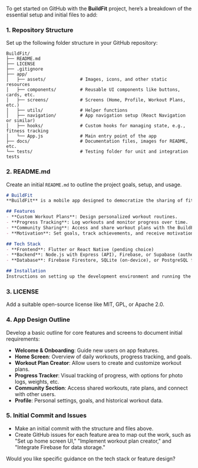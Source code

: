To get started on GitHub with the **BuildFit** project, here’s a breakdown of the essential setup and initial files to add:

### 1. **Repository Structure**
   Set up the following folder structure in your GitHub repository:
   ```
   BuildFit/
   ├── README.md
   ├── LICENSE
   ├── .gitignore
   ├── app/
   │   ├── assets/             # Images, icons, and other static resources
   │   ├── components/         # Reusable UI components like buttons, cards, etc.
   │   ├── screens/            # Screens (Home, Profile, Workout Plans, etc.)
   │   ├── utils/              # Helper functions
   │   ├── navigation/         # App navigation setup (React Navigation or similar)
   │   ├── hooks/              # Custom hooks for managing state, e.g., fitness tracking
   │   └── App.js              # Main entry point of the app
   ├── docs/                   # Documentation files, images for README, etc.
   └── tests/                  # Testing folder for unit and integration tests
   ```

### 2. **README.md**
   Create an initial `README.md` to outline the project goals, setup, and usage.

   ```markdown
   # BuildFit
   **BuildFit** is a mobile app designed to democratize the sharing of fitness regimes, track fitness progress, and keep users motivated on their fitness journey.

   ## Features
   - **Custom Workout Plans**: Design personalized workout routines.
   - **Progress Tracking**: Log workouts and monitor progress over time.
   - **Community Sharing**: Access and share workout plans with the BuildFit community.
   - **Motivation**: Set goals, track achievements, and receive motivational insights.

   ## Tech Stack
   - **Frontend**: Flutter or React Native (pending choice)
   - **Backend**: Node.js with Express (API), Firebase, or Supabase (authentication and data storage)
   - **Database**: Firebase Firestore, SQLite (on-device), or PostgreSQL for data persistence

   ## Installation
   Instructions on setting up the development environment and running the app will go here.
   ```

### 3. **LICENSE**
   Add a suitable open-source license like MIT, GPL, or Apache 2.0.

### 4. **App Design Outline**
   Develop a basic outline for core features and screens to document initial requirements:
   - **Welcome & Onboarding**: Guide new users on app features.
   - **Home Screen**: Overview of daily workouts, progress tracking, and goals.
   - **Workout Plan Creator**: Allow users to create and customize workout plans.
   - **Progress Tracker**: Visual tracking of progress, with options for photo logs, weights, etc.
   - **Community Section**: Access shared workouts, rate plans, and connect with other users.
   - **Profile**: Personal settings, goals, and historical workout data.

### 5. **Initial Commit and Issues**
   - Make an initial commit with the structure and files above.
   - Create GitHub issues for each feature area to map out the work, such as "Set up home screen UI," "Implement workout plan creator," and "Integrate Firebase for data storage."

Would you like specific guidance on the tech stack or feature design?
